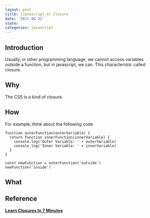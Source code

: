 ```yaml
---
layout: post
title: (Javascript_4) Closure
date: '2021-06-22'
state:
categories: javascript
---
```


## Introduction
Usually, in other programming language, we cannot access variables outside a function, but in javascript, we can. This characteristic called closure.

## Why
The CSS is a kind of closure.

## How
For example, think about the following code
```
function outerFunction(outerVariable) {
  return function innerFunction(innerVariable) {
    console.log('Outer Variable: ' + outerVariable)
    console.log('Inner Variable: ' + innerVariable)
  }
}

const newFunction = outerFunction('outside')
newFunction('inside')
```

## What

## Reference
[**Learn Closures In 7 Minutes**](https://www.youtube.com/watch?v=3a0I8ICR1Vg)
